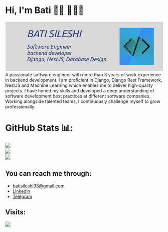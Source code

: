 

# Hi, I'm Bati 👋🏾 👩🏾‍💻

<img src="https://raw.githubusercontent.com/BatiSileshi/BatiSileshi/master/readme.png" alt="banner that says Bati Sileshi - software engineering student, django developer, backend developer">
A passionate software engineer with more than 3 years of work experience in backend development. I am proficient in Django, Django Rest Framework, NestJS and Machine Learning which enables me to deliver high-quality projects. I have honed my skills and developed a deep understanding of software development best practices at different software companies. Working alongside talented teams, I continuously challenge myself to grow professionally.



# GitHub Stats 📊:
![](https://github-readme-stats.vercel.app/api?username=BatiSileshi&theme=dark&hide_border=false&include_all_commits=true&count_private=true)<br/>
![](https://github-readme-streak-stats.herokuapp.com/?user=BatiSileshi&theme=dark&hide_border=false)<br/>
![](https://github-readme-stats.vercel.app/api/top-langs/?username=BatiSileshi&theme=dark&hide_border=false&include_all_commits=true&count_private=true&layout=compact)


## You can reach me through: 
- batisileshi93@gmail.com
- <a href="https://www.linkedin.com/in/bati-sileshi-705891245"> Linkedin</a> 
- <a href="https://t.me/bati03">Telegram</a> 

## Visits: 
<img src="https://profile-counter.glitch.me/BatiSileshi/count.svg" />
